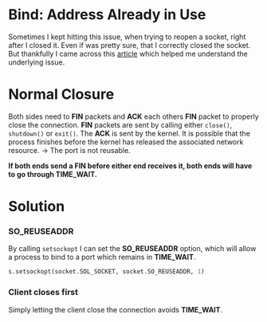# Bind: Address Already in Use

Sometimes I kept hitting this issue, when trying to reopen a socket, right after I closed it. Even if was pretty sure, that I correctly closed the socket. But thankfully I came across this [article](http://hea-www.harvard.edu/~fine/Tech/addrinuse.html) which helped me understand the underlying issue.

# Normal Closure
Both sides need to **FIN** packets and **ACK** each others **FIN** packet to properly close the connection. **FIN** packets are sent by calling either `close()`, `shutdown()` or `exit()`. The **ACK** is sent by the kernel. It is possible that the process finishes before the kernel has released the associated network resource. -> The port is not reusable.

**If both ends send a FIN before either end receives it, both ends will have to go through TIME_WAIT.**

# Solution

### SO_REUSEADDR
By calling `setsockopt` I can set the **SO_REUSEADDR** option, which will allow a process to bind to a port which remains in **TIME_WAIT**. 

```python
s.setsockopt(socket.SOL_SOCKET, socket.SO_REUSEADDR, 1)
```

### Client closes first
Simply letting the client close the connection avoids **TIME_WAIT**.